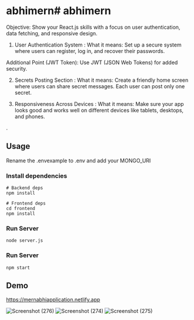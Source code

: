 ﻿
# abhimern# abhimern


Objective: Show your React.js skills with a focus on user authentication, data fetching, and responsive design.

1. User Authentication System :
What it means: Set up a secure system where users can register, log in, and recover their passwords.

Additional Point (JWT Token): Use JWT (JSON Web Tokens) for added security.

2. Secrets Posting Section :
What it means: Create a friendly home screen where users can share secret messages. Each user can post only one secret.



3. Responsiveness Across Devices :
What it means: Make sure your app looks good and works well on different devices like tablets, desktops, and phones.




.

## Usage

Rename the .envexample to .env and add your MONGO_URI

### Install dependencies

```
# Backend deps
npm install

# Frontend deps
cd frontend
npm install
```

### Run Server

```
node server.js
```
### Run Server
```
npm start
```
## Demo


https://mernabhiapplication.netlify.app

![Screenshot (276)](https://github.com/Gyanvihar/mernprojectbackend/assets/92887173/7c0ce3a8-b429-46d5-b262-5b2198aad052)
![Screenshot (274)](https://github.com/Gyanvihar/mernprojectbackend/assets/92887173/fd9e3b33-d399-4b88-9352-bace951c3363)
![Screenshot (275)](https://github.com/Gyanvihar/mernprojectbackend/assets/92887173/76a449e5-253b-4d11-83ea-89a01e365802)


